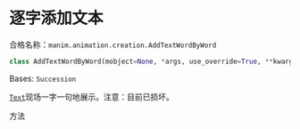 # 逐字添加文本

合格名称：`manim.animation.creation.AddTextWordByWord`

```py
class AddTextWordByWord(mobject=None, *args, use_override=True, **kwargs)
```

Bases: `Succession`

[`Text`]()现场一字一句地展示。注意：目前已损坏。

方法
